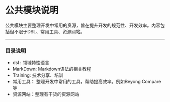 # 公共模块说明
公共模块主要整理开发中常用的资源，旨在提升开发的规范性、开发效率。内容包括但不限于DSL、常用工具、资源网站。  

  * * *
  
### 目录说明

- dsl : 领域特性语言
- MarkDown: Markdown语法的相关教程
- Training: 技术分享、培训
- 常用工具： 整理开发中常用的工具，帮助提高效率。例如Beyong Compare等
- 资源网站：整理有干货的资源网站
